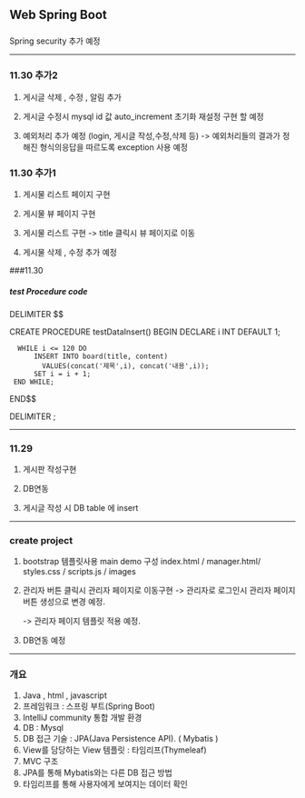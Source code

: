 ## Web Spring Boot

###
Spring security 추가 예정


-----------------------------------------------------------------
### 11.30 추가2

1. 게시글 삭제 , 수정 , 알림 추가

2. 게시글 수정시 mysql id 값 auto_increment 초기화 재설정 구현 할 예정

3. 예외처리 추가 예정 (login, 게시글 작성,수정,삭제 등)
          -> 예외처리들의 결과가 정해진 형식의응답을 따르도록 exception 사용 예정 

### 11.30 추가1

1. 게시물 리스트 페이지 구현

2. 게시물 뷰 페이지 구현

3. 게시물 리스트 구현 -> title 클릭시 뷰 페이지로 이동 

4. 게시물 삭제 , 수정 추가 예정 

###11.30
##### test Procedure code
		
  DELIMITER $$

  CREATE PROCEDURE testDataInsert()
  BEGIN
      DECLARE i INT DEFAULT 1;
  
      WHILE i <= 120 DO
          INSERT INTO board(title, content)
            VALUES(concat('제목',i), concat('내용',i));
          SET i = i + 1;
     END WHILE;
  END$$

  DELIMITER ;

-------------------------------------------------------------------
### 11.29

1. 게시판 작성구현

2. DB연동 

3. 게시글 작성 시 DB table 에 insert

-------------------------------------------------------------------
### create project

1. bootstrap 템플릿사용 main demo 구성
	index.html / manager.html/ styles.css / scripts.js / images

2. 관리자 버튼 클릭시 관리자 페이지로 이동구현
	-> 관리자로 로그인시 관리자 페이지버튼 생성으로 변경 예정.  

	-> 관리자 페이지 템플릿 적용 예정.   

3. DB연동 예정 

-------------------------------------------------------------------
### 개요

1. Java , html , javascript
2. 프레임워크 :  스프링 부트(Spring Boot)
3. IntelliJ community 통합 개발 환경 
4. DB : Mysql
5. DB 접근 기술 :  JPA(Java Persistence API). ( Mybatis ) 
6. View를 담당하는 View 템플릿 :  타임리프(Thymeleaf)
7. MVC 구조 
8. JPA를 통해 Mybatis와는 다른 DB 접근 방법
9. 타임리프를 통해 사용자에게 보여지는 데이터 확인

